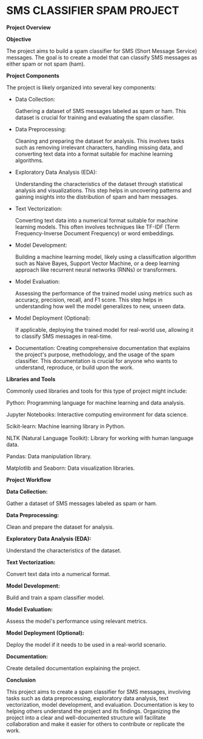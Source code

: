 # SMS CLASSIFIER SPAM PROJECT

**Project Overview**

**Objective**

The project aims to build a spam classifier for SMS (Short Message Service) messages. The goal is to create a model that can classify SMS messages as either spam or not spam (ham).

**Project Components**

The project is likely organized into several key components:

* Data Collection:
  
   Gathering a dataset of SMS messages labeled as spam or ham. This dataset is crucial for training and evaluating the spam classifier.

* Data Preprocessing:
  
   Cleaning and preparing the dataset for analysis. This involves tasks such as removing irrelevant characters, handling missing data, and converting text data into a format suitable for machine learning algorithms.

* Exploratory Data Analysis (EDA):
  
  Understanding the characteristics of the dataset through statistical analysis and visualizations. This step helps in uncovering patterns and gaining insights into the distribution of spam and ham messages.

* Text Vectorization:
  
  Converting text data into a numerical format suitable for machine learning models. This often involves techniques like TF-IDF (Term Frequency-Inverse Document Frequency) or word embeddings.

* Model Development:
  
  Building a machine learning model, likely using a classification algorithm such as Naive Bayes, Support Vector Machine, or a deep learning approach like recurrent neural networks (RNNs) or transformers.

* Model Evaluation:
  
   Assessing the performance of the trained model using metrics such as accuracy, precision, recall, and F1 score. This step helps in understanding how well the model generalizes to new, unseen data.

* Model Deployment (Optional):
  
   If applicable, deploying the trained model for real-world use, allowing it to classify SMS messages in real-time.

* Documentation:
  Creating comprehensive documentation that explains the project's purpose, methodology, and the usage of the spam classifier. This documentation is crucial for anyone who wants to understand, reproduce, or build upon the work.

**Libraries and Tools**

Commonly used libraries and tools for this type of project might include:

Python: Programming language for machine learning and data analysis.

Jupyter Notebooks: Interactive computing environment for data science.

Scikit-learn: Machine learning library in Python.

NLTK (Natural Language Toolkit): Library for working with human language data.

Pandas: Data manipulation library.

Matplotlib and Seaborn: Data visualization libraries.

**Project Workflow**

**Data Collection:** 

Gather a dataset of SMS messages labeled as spam or ham.

**Data Preprocessing:**

Clean and prepare the dataset for analysis.

**Exploratory Data Analysis (EDA):**

Understand the characteristics of the dataset.

**Text Vectorization:**

Convert text data into a numerical format.

**Model Development:**

Build and train a spam classifier model.

**Model Evaluation:** 

Assess the model's performance using relevant metrics.

**Model Deployment (Optional):**

Deploy the model if it needs to be used in a real-world scenario.

**Documentation:**

Create detailed documentation explaining the project.

**Conclusion**

This project aims to create a spam classifier for SMS messages, involving tasks such as data preprocessing, exploratory data analysis, text vectorization, model development, and evaluation. Documentation is key to helping others understand the project and its findings. Organizing the project into a clear and well-documented structure will facilitate collaboration and make it easier for others to contribute or replicate the work.
